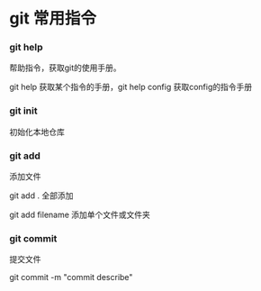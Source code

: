 # git 常用指令

### git help

帮助指令，获取git的使用手册。

git help <command>获取某个指令的手册，git help config 获取config的指令手册

### git init

初始化本地仓库

### git add

添加文件

git add . 全部添加

git add filename 添加单个文件或文件夹

### git commit

提交文件

git commit -m "commit describe"



